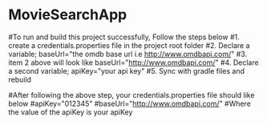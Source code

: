 # MovieSearchApp

#To run and build this project successfully, Follow the steps below
#1. create a credentials.properties file in the project root folder
#2. Declare a variable; baseUrl="the omdb base url i.e http://www.omdbapi.com/"
#3. item 2 above will look like baseUrl="http://www.omdbapi.com/"
#4. Declare a second variable; apiKey="your api key"
#5. Sync with gradle files and rebuild

#After following the above step, your credentials.properties file should like below
#apiKey="012345"
#baseUrl="http://www.omdbapi.com/"
#Where the value of the apiKey is your apiKey
